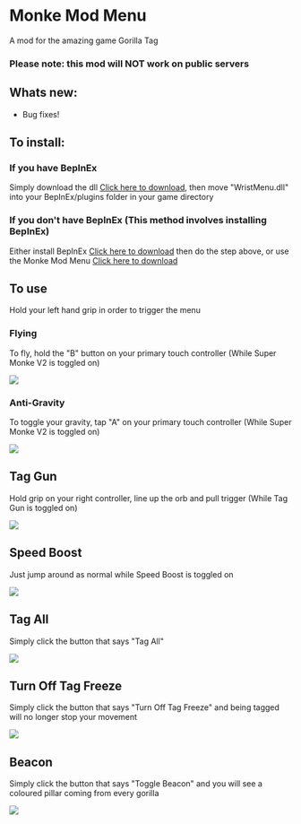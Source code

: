 # Monke Mod Menu
A mod for the amazing game Gorilla Tag
### Please note: this mod will NOT work on public servers

## Whats new:
- Bug fixes!

## To install:
### If you have BepInEx
Simply download the dll [Click here to download](https://github.com/jeydevv/MonkeModMenu/releases/download/1.2.2/WristMenu.dll), then move "WristMenu.dll" into your BepInEx/plugins folder in your game directory
### If you don't have BepInEx (This method involves installing BepInEx)
Either install BepInEx [Click here to download](https://github.com/BepInEx/BepInEx/releases) then do the step above, or use the Monke Mod Menu [Click here to download](https://github.com/DeadlyKitten/MonkeModManager/releases/tag/v1.2.1)

## To use
Hold your left hand grip in order to trigger the menu

### Flying
To fly, hold the "B" button on your primary touch controller (While Super Monke V2 is toggled on)

![](gifs/fly.gif)

### Anti-Gravity
To toggle your gravity, tap "A" on your primary touch controller (While Super Monke V2 is toggled on)

![](gif/antigrav.gif)

## Tag Gun
Hold grip on your right controller, line up the orb and pull trigger (While Tag Gun is toggled on)

![](gif/taggun.gif)

## Speed Boost
Just jump around as normal while Speed Boost is toggled on

![](gif/speed.gif)

## Tag All
Simply click the button that says "Tag All"

![](gif/tagall.gif)

## Turn Off Tag Freeze
Simply click the button that says "Turn Off Tag Freeze" and being tagged will no longer stop your movement

![](gif/nofreeze.gif)

## Beacon
Simply click the button that says "Toggle Beacon" and you will see a coloured pillar coming from every gorilla

![](gif/beacon.gif)
